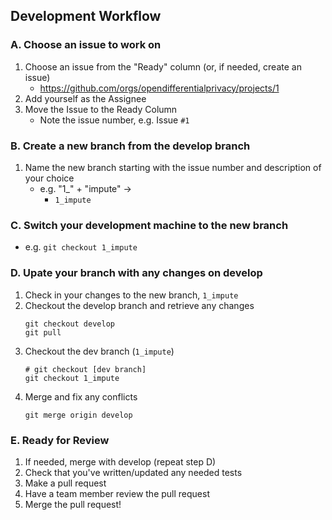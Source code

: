 
## Development Workflow

### A. Choose an issue to work on 
1. Choose an issue from the "Ready" column (or, if needed, create an issue)
    - https://github.com/orgs/opendifferentialprivacy/projects/1
2. Add yourself as the Assignee
3. Move the Issue to the Ready Column
    - Note the issue number, e.g. Issue `#1`


### B. Create a new branch from the develop branch
1. Name the new branch starting with the issue number and description of your choice
    - e.g. "1_" + "impute" ->
      - `1_impute`

### C. Switch your development machine to the new branch

- e.g. `git checkout 1_impute`

### D. Upate your branch with any changes on develop

1. Check in your changes to the new  branch, `1_impute`
1. Checkout the develop branch and retrieve any changes
    ```
    git checkout develop
    git pull
    ```
1. Checkout the dev branch (`1_impute`)
    ```
    # git checkout [dev branch]
    git checkout 1_impute
    ```
1. Merge and fix any conflicts
    ```
    git merge origin develop
    ```

### E. Ready for Review 

1. If needed, merge with develop (repeat step D)
1. Check that you've written/updated any needed tests
1. Make a pull request
1. Have a team member review the pull request
1. Merge the pull request!
